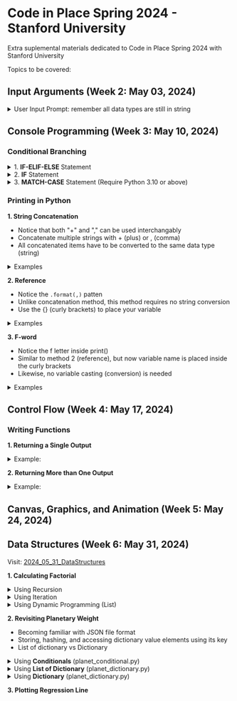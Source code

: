 # Code in Place Spring 2024 - Stanford University

Extra suplemental materials dedicated to Code in Place Spring 2024 with Stanford University

Topics to be covered:

## Input Arguments (Week 2: May 03, 2024) ##
<details>
<summary> User Input Prompt: remember all data types are still in string </summary>

```python
def main():
  user_name = input("Enter your name: ")
  print("Good morning " + user_name)
```
</details>  

## Console Programming (Week 3: May 10, 2024) ##

### Conditional Branching ###
<details>
<summary> 1. <b>IF-ELIF-ELSE</b> Statement </summary>

```python
def main():
  MERCURY_GRAVITY = (37.6 / 100)
  VENUS_GRAVITY = (88.9 / 100)
  MARS_GRAVITY = (37.8 / 100)
  JUPITER_GRAVITY = (236 / 100)
  SATURN_GRAVITY = (108.1 / 100)
  URANUS_GRAVITY = (81.5 / 100)
  NEPTUNE_GRAVITY = (114 / 100)    

  earthWeight = float(input("Enter the object weight: "))
  planetName = input("Enter a planet name: ")
  
  if (planetName == "Mercury"):
    planetWeight = float(earthWeight) * MERCURY_GRAVITY
        
  elif (planetName == "Venus"):
    planetWeight = float(earthWeight) * VENUS_GRAVITY
        
  elif (planetName == "Mars"):
    planetWeight = float(earthWeight) * MARS_GRAVITY

  elif (planetName == "Jupiter"):
    planetWeight = float(earthWeight) * JUPITER_GRAVITY
        
  elif (planetName == "Saturn"):
    planetWeight = float(earthWeight) * SATURN_GRAVITY

  elif (planetName == "Uranus"):
    planetWeight = float(earthWeight) * URANUS_GRAVITY
        
  elif (planetName == "Neptune"):
    planetWeight = float(earthWeight) * NEPTUNE_GRAVITY
    
  else:
    planetWeight = -1.0 # Why put a negative value here?
```
</details>

<details>
<summary> 2. <b>IF</b> Statement</summary>

```python
def main():
  MERCURY_GRAVITY = (37.6 / 100)
  VENUS_GRAVITY = (88.9 / 100)
  MARS_GRAVITY = (37.8 / 100)
  JUPITER_GRAVITY = (236 / 100)
  SATURN_GRAVITY = (108.1 / 100)
  URANUS_GRAVITY = (81.5 / 100)
  NEPTUNE_GRAVITY = (114 / 100)    

  earthWeight = float(input("Enter the object weight: "))
  planetName = input("Enter a planet name: ")
  planetWeight = -1 # Why put a negative value here?

  if (planetName == "Mercury"):
    planetWeight = float(earthWeight) * MERCURY_GRAVITY
        
  if (planetName == "Venus"):
    planetWeight = float(earthWeight) * VENUS_GRAVITY
        
  if (planetName == "Mars"):
    planetWeight = float(earthWeight) * MARS_GRAVITY

  if (planetName == "Jupiter"):
    planetWeight = float(earthWeight) * JUPITER_GRAVITY
        
  if (planetName == "Saturn"):
    planetWeight = float(earthWeight) * SATURN_GRAVITY

  if (planetName == "Uranus"):
    planetWeight = float(earthWeight) * URANUS_GRAVITY
        
  if (planetName == "Neptune"):
    planetWeight = float(earthWeight) * NEPTUNE_GRAVITY
```
</details>

<details>
<summary> 3. <b>MATCH-CASE</b> Statement (Require Python 3.10 or above) </summary>

```python
def main():
  MERCURY_GRAVITY = (37.6 / 100)
  VENUS_GRAVITY = (88.9 / 100)
  MARS_GRAVITY = (37.8 / 100)
  JUPITER_GRAVITY = (236 / 100)
  SATURN_GRAVITY = (108.1 / 100)
  URANUS_GRAVITY = (81.5 / 100)
  NEPTUNE_GRAVITY = (114 / 100)    

  earthWeight = float(input("Enter the object weight: "))
  planetName = input("Enter a planet name: ")
  
  match planetName:
    case "Mercury":
      planetWeight = float(earthWeight) * MERCURY_GRAVITY
  
    case "Venus":
      planetWeight = float(earthWeight) * VENUS_GRAVITY
  
    case "Mars":
      planetWeight = float(earthWeight) * MARS_GRAVITY
  
    case "Jupiter":
      planetWeight = float(earthWeight) * JUPITER_GRAVITY
      
    case "Saturn":
      planetWeight = float(earthWeight) * SATURN_GRAVITY
  
    case "Uranus":
      planetWeight = float(earthWeight) * URANUS_GRAVITY
  
    case "Neptune":
      planetWeight = float(earthWeight) * NEPTUNE_GRAVITY
  
    case other:
      planetWeight = -1.0 # Why put a negative value here?
```
</details>

### Printing in Python ###
<b> 1. String Concatenation </b>
- Notice that both "+" and "," can be used interchangably
- Concatenate multiple strings with + (plus) or , (comma)
- All concatenated items have to be converted to the same data type (string)
<details>
<summary> Examples </summary>
  
```python
planetName = "Mars"; planetWeight = 175.26
print("The weight on " + planetName + ": " + str(marsWeight))
print("The weight on " , planetName + ": " , str(marsWeight))
```

</details>

<b> 2. Reference </b>
- Notice the ```.format(,)``` patten
- Unlike concatenation method, this method requires no string conversion
- Use the {} (curly brackets) to place your variable
<details>
<summary> Examples </summary>
 
```python
planetName = "Mars"; planetWeight = 175.26
print("The weight on {}: {}".format(planetName, planetWeight))
```
</details>

<b> 3. F-word </b>
- Notice the f letter inside print()
- Similar to method 2 (reference), but now variable name is placed inside the curly brackets 
- Likewise, no variable casting (conversion) is needed
<details>
<summary> Examples </summary>
  
```python
planetName = "Mars"; planetWeight = 175.26
print(f"The weight on {planetName}: {planetWeight}")
```
</details>

## Control Flow (Week 4: May 17, 2024) ##

### Writing Functions ###
<b> 1. Returning a Single Output </b>

<details>
<summary> Example: </summary>
  
```python
def calculate_mars_weight(earth_weight):
  MARS_GRAVITY = 0.376
  mars_weight = float(earth_weight) * MARS_GRAVITY
  return round(mars_weight, 2)
  
def main():
  earth_test = float(input("Enter the object weight on Earth: "))
  mars_test = calculate_mars_weight(earth_test)
```
</details>

<b> 2. Returning More than One Output </b>

<details>
<summary> Example: </summary>
  
```python
def calculate_planet_weights(earth_weight):
  MERCURY_GRAVITY = 0.376
  VENUS_GRAVITY = 0.889
  MARS_GRAVITY = 0.378

  mercury_weight = earth_weight * MERCURY_GRAVITY
  venus_weight = earth_weight * VENUS_GRAVITY
  mars_weight = earth_weight * MARS_GRAVITY

  return round(mercury_weight, 2), round(venus_weight, 2), round(mars_weight, 2)
  
def main():
  earth_test = float(input("Enter the object weight on Earth: "))
  mercury_test, venus_test, mars_test = calculate_planet_weights(earth_test)
```
</details>

## Canvas, Graphics, and Animation (Week 5: May 24, 2024) ##

## Data Structures (Week 6: May 31, 2024) ##
Visit: [2024_05_31_DataStructures](https://github.com/lnugraha/code-in-place-extra/tree/2024-edition/2024_05_31_DataStructures)

<b> 1. Calculating Factorial </b>
<details>
<summary> Using Recursion </summary>
  
```python
def factorial_recursion(n):
  if (n==0 or n==1):
    return 1

  return n * factorial_recursion(n-1)
```

</details>

<details>
<summary> Using Iteration </summary>
  
```python
def factorial_iteration(n):
  result = 1;
  for i in range(n, 1, -1):
    result = i*result

  return result
```

</details>

<details>
<summary> Using Dynamic Programming (List) </summary>
  
```python
def factorial_dynamic_programming(n):
  factorial_list = [-1] * (n+1)
  factorial_list[0] = 1

  for i in range(1, n+1, 1):
    factorial_list[i] = factorial_list[i-1] * i

  return factorial_list[n]
```

</details>

<b> 2. Revisiting Planetary Weight </b>
- Becoming familiar with JSON file format
- Storing, hashing, and accessing dictionary value elements using its key
- List of dictionary vs Dictionary

<details>
<summary> Using <b>Conditionals</b> (planet_conditional.py) </summary>

```python
MERCURY_GRAVITY = (37.6 / 100)
VENUS_GRAVITY = (88.9 / 100)
MARS_GRAVITY = (37.8 / 100)
JUPITER_GRAVITY = (236 / 100)
SATURN_GRAVITY = (108.1 / 100)
URANUS_GRAVITY = (81.5 / 100)
NEPTUNE_GRAVITY = (114 / 100)    

def calculate_weight(planetName, earthWeight):
  
  match planetName:
    case "Mercury":
        planetWeight = earthWeight * MERCURY_GRAVITY
  
    case "Venus":
        planetWeight = earthWeight * VENUS_GRAVITY
  
    case "Mars":
        planetWeight = earthWeight * MARS_GRAVITY
  
    case "Jupiter":
        planetWeight = earthWeight * JUPITER_GRAVITY
      
    case "Saturn":
        planetWeight = earthWeight * SATURN_GRAVITY
  
    case "Uranus":
        planetWeight = earthWeight * URANUS_GRAVITY
  
    case "Neptune":
        planetWeight = earthWeight * NEPTUNE_GRAVITY
  
    case "Earth":
        planetWeight = earthWeight

    case other:
        planetWeight = -1.0 # Why put a negative value here?

return planetWeight
  
def main():
  earthWeight = float(input("Enter the object weight: "))
  planetName = input("Enter a planet name: ")
  planetWeight = calculate_weight(planetName, earthWeight)
  
  print("The name of the planet: " + planetName + " with weight: " + str(planetWeight))

```

</details>

<details>
  
<summary> Using <b>List of Dictionary</b> (planet_dictionary.py) </summary>
  
```python
planet_dict = [
  {"mercury": 0.376}, 
  {"venus": 0.889},
  {"earth": 1.0},  
  {"mars": 0.378},
  {"jupiter": 2.36}, 
  {"saturn": 1.081}, 
  {"uranus": 0.815}, 
  {"neptune": 1.14}
]

def calculate_weight(target_planet, earth_weight):
    # TODO: Check the earth weight, make sure >= 0 and numbers only
    # TODO: Check that the target planet name is listed in the dictionary, otherwise return an error

    planet_name = target_planet.lower()
    planet_constant = -1.0
    for i in range( len(planet_dict) ):
        for name, gravity in planet_dict[i].items():
            if (planet_name == name):
                planet_constant = gravity

    planet_weight = planet_constant * earth_weight

    return planet_weight

def main():
  earth_weight = float(input("Enter the object weight: "))
  planet_name = input("Enter a planet name: ")
  
  planet_weight = calculate_weight(planet_name, earth_weight)

  print("The name of the planet: " + planet_name + " with weight: " + str(planet_weight))

```

</details>

<details>
  
<summary> Using <b>Dictionary</b> (planet_dictionary.py) </summary>
  
```python
planet_dict = {
  "mercury": 0.376, 
  "venus": 0.889,
  "earth": 1.0,  
  "mars": 0.378,
  "jupiter": 2.36, 
  "saturn": 1.081, 
  "uranus": 0.815, 
  "neptune": 1.14
  }

def calculate_weight_alternative(target_planet, earth_weight):
    planet_name = target_planet.lower()
    planet_constant = -1.0

    if planet_dict[ planet_name ] is not None:
        planet_constant = planet_dict[planet_name]
    
    planet_weight = planet_constant * earth_weight

    return planet_weight

def main():
  earth_weight = float(input("Enter the object weight: "))
  planet_name = input("Enter a planet name: ")
  
  planet_weight = calculate_weight_alternative(planet_name, earth_weight)

  print("The name of the planet: " + planet_name + " with weight: " + str(planet_weight))

```

</details>

<b> 3. Plotting Regression Line </b>


